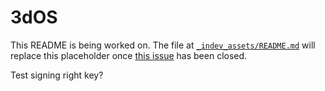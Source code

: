 # 3dOS
This README is being worked on. The file at [`_indev_assets/README.md`](https://7fad-2601-647-5580-7a50-6fa7-d0be-c676-cc32.ngrok.io/HackerDaGreat57/3dOS/src/branch/dev/_indev_assets/README.md) will replace this placeholder once [this issue](https://7fad-2601-647-5580-7a50-6fa7-d0be-c676-cc32.ngrok.io/HackerDaGreat57/3dOS/issues/3) has been closed.

Test signing right key?